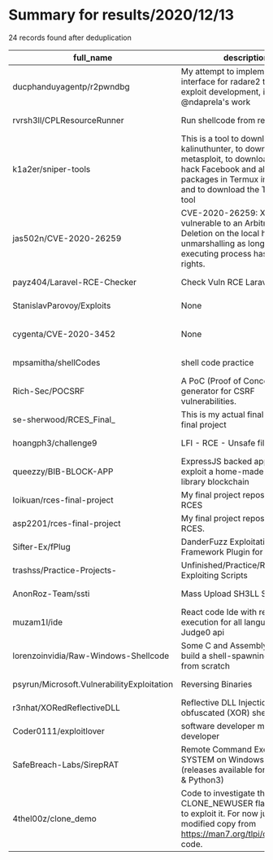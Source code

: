 
# Summary for results/2020/12/13
    
24 records found after deduplication

| full_name | description | html_url | matched_list | matched_count | pushed_at | size | stargazers_count | language | forks_count | vul_ids |
|--------------------------------------------|---------------------------------------------------------------------------------------------------------------------------------------------------------------------------------------|---------------------------------------------------------------|----------------------------------|-----------------|---------------------------|--------|--------------------|------------------|---------------|--------------------|
| ducphanduyagentp/r2pwndbg | My attempt to implement an interface for radare2 that assists exploit development, inspired by @ndaprela's work | https://github.com/ducphanduyagentp/r2pwndbg | ['exploit'] | 1 | 2020-12-13 14:21:04+00:00 | 15 | 5 | Python | 1 | [] |
| rvrsh3ll/CPLResourceRunner | Run shellcode from resource | https://github.com/rvrsh3ll/CPLResourceRunner | ['shellcode'] | 1 | 2020-12-13 22:05:03+00:00 | 1532 | 194 | C# | 53 | [] |
| k1a2er/sniper-tools | This is a tool to download kalinuthunter, to download metasploit, to download a tool to hack Facebook and all important packages in Termux in one go, and to download the TMx-FW tool | https://github.com/k1a2er/sniper-tools | ['metasploit module OR payload'] | 1 | 2020-12-13 21:23:09+00:00 | 3 | 1 | Python | 1 | [] |
| jas502n/CVE-2020-26259 | CVE-2020-26259: XStream is vulnerable to an Arbitrary File Deletion on the local host when unmarshalling as long as the executing process has sufficient rights. | https://github.com/jas502n/CVE-2020-26259 | ['cve-2'] | 1 | 2020-12-13 19:12:34+00:00 | 1556 | 26 | Java | 1 | ['CVE-2020-26259'] |
| payz404/Laravel-RCE-Checker | Check Vuln RCE Laravel | https://github.com/payz404/Laravel-RCE-Checker | ['rce'] | 1 | 2020-12-13 19:43:53+00:00 | 42 | 1 | Python | 1 | [] |
| StanislavParovoy/Exploits | None | https://github.com/StanislavParovoy/Exploits | ['exploit'] | 1 | 2020-12-13 15:48:56+00:00 | 14249 | 0 | Python | 0 | [] |
| cygenta/CVE-2020-3452 | None | https://github.com/cygenta/CVE-2020-3452 | ['cve-2'] | 1 | 2020-12-13 13:49:30+00:00 | 1 | 10 | Python | 7 | ['CVE-2020-3452'] |
| mpsamitha/shellCodes | shell code practice | https://github.com/mpsamitha/shellCodes | ['shellcode'] | 1 | 2020-12-13 12:22:07+00:00 | 2 | 0 | Shell | 0 | [] |
| Rich-Sec/POCSRF | A PoC (Proof of Concept) generator for CSRF vulnerabilities. | https://github.com/Rich-Sec/POCSRF | ['vulnerability poc'] | 1 | 2020-12-13 18:24:08+00:00 | 6670 | 1 | Python | 0 | [] |
| se-sherwood/RCES_Final_ | This is my actual final repo for the final project | https://github.com/se-sherwood/RCES_Final_ | ['rce'] | 1 | 2020-12-13 08:15:26+00:00 | 9869 | 0 | Jupyter Notebook | 0 | [] |
| hoangph3/challenge9 | LFI - RCE - Unsafe file upload | https://github.com/hoangph3/challenge9 | ['rce'] | 1 | 2020-12-13 17:19:54+00:00 | 3 | 0 | PHP | 0 | [] |
| queezzy/BIB-BLOCK-APP | ExpressJS backed application to exploit a home-made digital library blockchain | https://github.com/queezzy/BIB-BLOCK-APP | ['exploit'] | 1 | 2020-12-13 21:02:19+00:00 | 3262 | 0 | JavaScript | 0 | [] |
| Ioikuan/rces-final-project | My final project repository for RCES | https://github.com/Ioikuan/rces-final-project | ['rce'] | 1 | 2020-12-13 17:56:10+00:00 | 22127 | 0 | Jupyter Notebook | 0 | [] |
| asp2201/rces-final-project | My final project repository for RCES. | https://github.com/asp2201/rces-final-project | ['rce'] | 1 | 2020-12-13 18:21:06+00:00 | 414239 | 1 | Jupyter Notebook | 0 | [] |
| Sifter-Ex/fPlug | DanderFuzz Exploitational Framework Plugin for Sifter | https://github.com/Sifter-Ex/fPlug | ['exploit'] | 1 | 2020-12-13 22:48:06+00:00 | 213773 | 9 | Python | 1 | [] |
| trashss/Practice-Projects- | Unfinished/Practice/Roblox Exploiting Scripts | https://github.com/trashss/Practice-Projects- | ['exploit'] | 1 | 2020-12-13 23:37:46+00:00 | 666 | 0 | Lua | 0 | [] |
| AnonRoz-Team/ssti | Mass Upload SH3LL SSTI to RCE | https://github.com/AnonRoz-Team/ssti | ['rce'] | 1 | 2020-12-13 13:30:04+00:00 | 3 | 1 | Python | 1 | [] |
| muzam1l/ide | React code Ide with remote code execution for all languages via Judge0 api | https://github.com/muzam1l/ide | ['remote code execution'] | 1 | 2020-12-13 13:43:01+00:00 | 1370 | 0 | JavaScript | 0 | [] |
| lorenzoinvidia/Raw-Windows-Shellcode | Some C and Assembly code to build a shell-spawning shellcode from scratch | https://github.com/lorenzoinvidia/Raw-Windows-Shellcode | ['shellcode'] | 1 | 2020-12-13 15:45:24+00:00 | 11 | 2 | Assembly | 2 | [] |
| psyrun/Microsoft.VulnerabilityExploitation | Reversing Binaries | https://github.com/psyrun/Microsoft.VulnerabilityExploitation | ['exploit'] | 1 | 2020-12-13 19:25:54+00:00 | 104414 | 0 | Python | 0 | [] |
| r3nhat/XORedReflectiveDLL | Reflective DLL Injection with obfuscated (XOR) shellcode | https://github.com/r3nhat/XORedReflectiveDLL | ['shellcode'] | 1 | 2020-12-13 17:58:18+00:00 | 27 | 49 | C# | 13 | [] |
| Coder0111/exploitlover | software developer malware developer | https://github.com/Coder0111/exploitlover | ['exploit'] | 1 | 2020-12-13 14:19:41+00:00 | 5 | 1 | | 0 | [] |
| SafeBreach-Labs/SirepRAT | Remote Command Execution as SYSTEM on Windows IoT Core (releases available for Python2.7 & Python3) | https://github.com/SafeBreach-Labs/SirepRAT | ['exploit', 'rce'] | 2 | 2020-12-13 09:52:55+00:00 | 6552 | 331 | Python | 83 | [] |
| 4thel00z/clone_demo | Code to investigate the CLONE_NEWUSER flag and how to exploit it. For now just a slightly modified copy from https://man7.org/tlpi/code/online/ code. | https://github.com/4thel00z/clone_demo | ['exploit'] | 1 | 2020-12-13 22:32:45+00:00 | 23 | 0 | C | 0 | [] |

